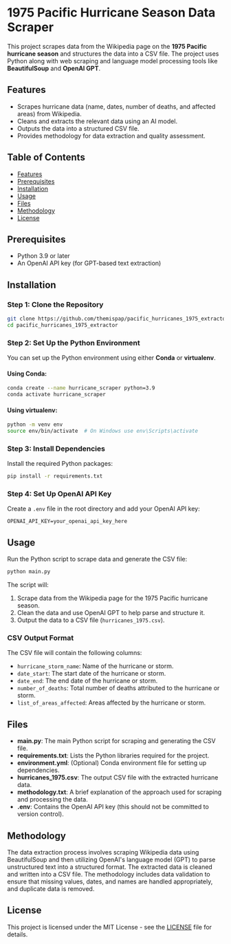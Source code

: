 # 1975 Pacific Hurricane Season Data Scraper

This project scrapes data from the Wikipedia page on the **1975 Pacific hurricane season** and structures the data into a CSV file. The project uses Python along with web scraping and language model processing tools like **BeautifulSoup** and **OpenAI GPT**.

## Features

- Scrapes hurricane data (name, dates, number of deaths, and affected areas) from Wikipedia.
- Cleans and extracts the relevant data using an AI model.
- Outputs the data into a structured CSV file.
- Provides methodology for data extraction and quality assessment.

## Table of Contents

- [Features](#features)
- [Prerequisites](#prerequisites)
- [Installation](#installation)
- [Usage](#usage)
- [Files](#files)
- [Methodology](#methodology)
- [License](#license)

## Prerequisites

- Python 3.9 or later
- An OpenAI API key (for GPT-based text extraction)

## Installation

### Step 1: Clone the Repository

```bash
git clone https://github.com/themispap/pacific_hurricanes_1975_extractor.git
cd pacific_hurricanes_1975_extractor

```

### Step 2: Set Up the Python Environment

You can set up the Python environment using either **Conda** or **virtualenv**.

#### Using Conda:

```bash
conda create --name hurricane_scraper python=3.9
conda activate hurricane_scraper
```

#### Using virtualenv:

```bash
python -m venv env
source env/bin/activate  # On Windows use env\Scripts\activate
```

### Step 3: Install Dependencies

Install the required Python packages:

```bash
pip install -r requirements.txt
```

### Step 4: Set Up OpenAI API Key

Create a `.env` file in the root directory and add your OpenAI API key:

```
OPENAI_API_KEY=your_openai_api_key_here
```

## Usage

Run the Python script to scrape data and generate the CSV file:

```bash
python main.py
```

The script will:

1. Scrape data from the Wikipedia page for the 1975 Pacific hurricane season.
2. Clean the data and use OpenAI GPT to help parse and structure it.
3. Output the data to a CSV file (`hurricanes_1975.csv`).

### CSV Output Format

The CSV file will contain the following columns:

- `hurricane_storm_name`: Name of the hurricane or storm.
- `date_start`: The start date of the hurricane or storm.
- `date_end`: The end date of the hurricane or storm.
- `number_of_deaths`: Total number of deaths attributed to the hurricane or storm.
- `list_of_areas_affected`: Areas affected by the hurricane or storm.

## Files

- **main.py**: The main Python script for scraping and generating the CSV file.
- **requirements.txt**: Lists the Python libraries required for the project.
- **environment.yml**: (Optional) Conda environment file for setting up dependencies.
- **hurricanes_1975.csv**: The output CSV file with the extracted hurricane data.
- **methodology.txt**: A brief explanation of the approach used for scraping and processing the data.
- **.env**: Contains the OpenAI API key (this should not be committed to version control).

## Methodology

The data extraction process involves scraping Wikipedia data using BeautifulSoup and then utilizing OpenAI's language model (GPT) to parse unstructured text into a structured format. The extracted data is cleaned and written into a CSV file. The methodology includes data validation to ensure that missing values, dates, and names are handled appropriately, and duplicate data is removed.

## License

This project is licensed under the MIT License - see the [LICENSE](LICENSE) file for details.
